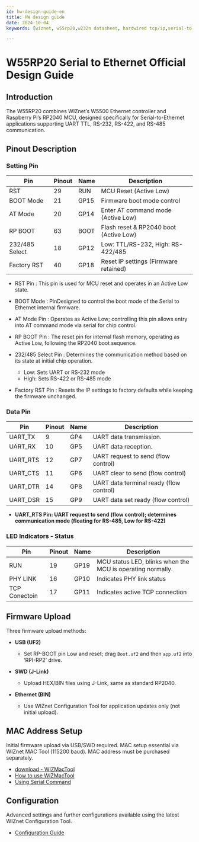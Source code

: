 ```yaml
---
id: hw-design-guide-en
title: HW design guide
date: 2024-10-04
keywords: [wiznet, w55rp20,w232n datasheet, hardwired tcp/ip,serial-to-ethernet, w5500, rp2040]

---
```


# W55RP20 Serial to Ethernet Official Design Guide

## Introduction
The W55RP20 combines WIZnet’s W5500 Ethernet controller and Raspberry Pi’s RP2040 MCU, designed specifically for Serial-to-Ethernet applications supporting UART TTL, RS-232, RS-422, and RS-485 communication.

## Pinout Description

### Setting Pin

| Pin      |Pinout|Name| Description                                  |
|--------------|------|-|----------------------------------------------|
| RST          |29|RUN| MCU Reset (Active Low)                        |
| BOOT Mode    |21|GP15| Firmware boot mode control                    |
| AT Mode      |20|GP14| Enter AT command mode (Active Low)            |
| RP BOOT      |63|BOOT| Flash reset & RP2040 boot (Active Low)        |
| 232/485 Select|18|GP12| Low: TTL/RS-232, High: RS-422/485            |
| Factory RST  | 40|GP18|Reset IP settings (Firmware retained)         |

- RST Pin : This pin is used for MCU reset and operates in an Active Low state.

- BOOT Mode : PinDesigned to control the boot mode of the Serial to Ethernet internal firmware.

- AT Mode Pin : Operates as Active Low; controlling this pin allows entry into AT command mode via serial for chip control.

- RP BOOT Pin : The reset pin for internal flash memory, operating as Active Low, following the RP2040 boot sequence.

- 232/485 Select Pin : Determines the communication method based on its state at initial chip operation.
	- Low: Sets UART or RS-232 mode
	- High: Sets RS-422 or RS-485 mode

- Factory RST Pin : Resets the IP settings to factory defaults while keeping the firmware unchanged.

### Data Pin

| Pin      |Pinout|Name| Description                                  |
|--------------|--|-|----------------------------------------------|
| UART_TX       |9|GP4| UART data transmission.                  |
| UART_RX       |10|GP5| UART data reception.                    |
| UART_RTS      |12|GP7| UART request to send (flow control)     |
| UART_CTS      |11|GP6| UART clear to send (flow control)       |
| UART_DTR      |14|GP8| UART data terminal ready (flow control) |
| UART_DSR      |15|GP9| UART data set ready (flow control)      |

- **UART_RTS Pin: UART request to send (flow control); determines communication mode (floating for RS-485, Low for RS-422)**

### LED Indicators - Status

| Pin      |Pinout|Name| Description                                  |
|--------------|------|-|-------------------------------------------|
| RUN            |19|GP19| MCU status LED, blinks when the MCU is operating normally.   |
| PHY LINK       |16|GP10| Indicates PHY link status                    |
| TCP Conectoin  |17|GP11| Indicates active TCP connection     |



## Firmware Upload
Three firmware upload methods:

- **USB (UF2)**
  - Set RP-BOOT pin Low and reset; drag `Boot.uf2` and then `app.uf2` into ‘RPI-RP2’ drive.

- **SWD (J-Link)**
  - Upload HEX/BIN files using J-Link, same as standard RP2040.

- **Ethernet (BIN)**
  - Use WIZnet Configuration Tool for application updates only (not initial upload).

## MAC Address Setup
Initial firmware upload via USB/SWD required. MAC setup essential via WIZnet MAC Tool (115200 baud). MAC address must be purchased separately.
  - [download  - WIZMacTool](https://docs.wiznet.io/img/products/wiz750sr/developers/restore-mac/wizmactool_v20151127.zip)
  - [How to use WIZMacTool](../W55RP20-S2E/mac_address-write-guide-en.md#using-wizmactool)
  - [Using Serial Command](../W55RP20-S2E/mac_address-write-guide-en.md#using-serial-command)

## Configuration
Advanced settings and further configurations available using the latest WIZnet Configuration Tool.

  - [Configuration Guide](./Config-tool-Guide-en.md)
